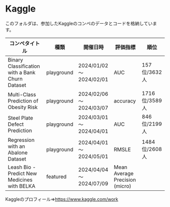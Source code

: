 # Kaggle
このフォルダは、参加したKaggleのコンペのデータとコードを格納しています。

| コンペタイトル             | 種類 | 開催日時               | 評価指標 | 順位        | 
| -------------------------- | -------- | ---------------------- | -------- | ----------- | 
| Binary Classification with a Bank Churn Dataset       | playground | 2024/01/02～2024/02/01 |   AUC    | 157位/3632人 | 
| Multi-Class Prediction of Obesity Risk                | playground | 2024/02/06～2024/03/07 | accuracy | 1716位/3589人 | 
| Steel Plate Defect Prediction                         | playground | 2024/03/01～2024/04/01 |   AUC    | 846位/2199人 | 
| Regression with an Abalone Dataset                    | playground | 2024/04/01～2024/05/01 |  RMSLE   | 1484位/2608人 | 
| Leash Bio - Predict New Medicines with BELKA          |  featured  | 2024/04/04～2024/07/09 |Mean Average Precision (micro)|  | 

Kaggleのプロフィール⇒https://www.kaggle.com/work
